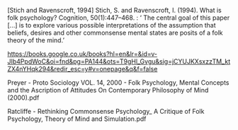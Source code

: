 [Stich and Ravenscroft, 1994] Stich, S. and Ravenscroft, I. (1994). What is folk psychology? Cognition, 50(1):447–468.  : ‘
The central goal of this paper [...] is to explore various possible interpretations of the assumption that beliefs, desires and other commonsense mental states are posits of a folk theory of the mind.’

https://books.google.co.uk/books?hl=en&lr=&id=v-JIb4PpdWoC&oi=fnd&pg=PA144&ots=T9gHl_Gvgu&sig=jCYUJKXsxzzTM_ktZX4nYHqk294&redir_esc=y#v=onepage&q&f=false

Preyer - Proto Sociology VOL. 14, 2000 - Folk Psychology, Mental Concepts and the Ascription of Attitudes On Contemporary Philosophy of Mind (2000).pdf

Ratcliffe - Rethinking Commonsense Psychology_ A Critique of Folk Psychology, Theory of Mind and Simulation.pdf